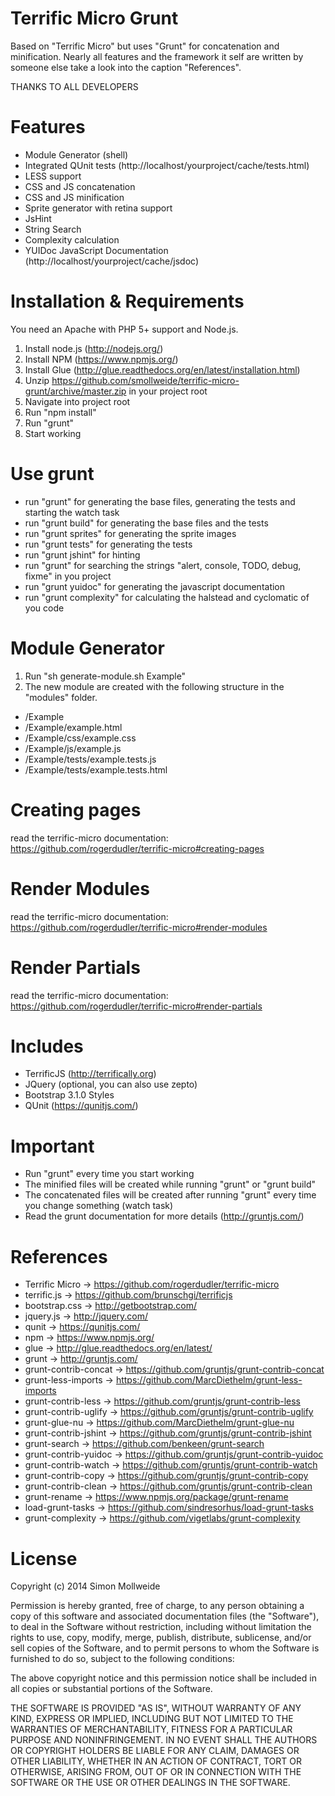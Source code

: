 Terrific Micro Grunt
====================

Based on "Terrific Micro" but uses "Grunt" for concatenation and minification.
Nearly all features and the framework it self are written by someone else take a look into the caption "References".

THANKS TO ALL DEVELOPERS

Features
========
* Module Generator (shell)
* Integrated QUnit tests (http://localhost/yourproject/cache/tests.html)
* LESS support
* CSS and JS concatenation
* CSS and JS minification
* Sprite generator with retina support
* JsHint
* String Search
* Complexity calculation
* YUIDoc JavaScript Documentation (http://localhost/yourproject/cache/jsdoc)


Installation & Requirements
===========================

You need an Apache with PHP 5+ support and Node.js.

1. Install node.js (http://nodejs.org/)
2. Install NPM (https://www.npmjs.org/)
3. Install Glue (http://glue.readthedocs.org/en/latest/installation.html)
4. Unzip https://github.com/smollweide/terrific-micro-grunt/archive/master.zip in your project root
5. Navigate into project root
6. Run "npm install"
7. Run "grunt"
8. Start working

Use grunt
=========

* run "grunt" for generating the base files, generating the tests and starting the watch task
* run "grunt build" for generating the base files and the tests
* run "grunt sprites" for generating the sprite images
* run "grunt tests" for generating the tests
* run "grunt jshint" for hinting
* run "grunt" for searching the strings "alert, console, TODO, debug, fixme" in you project
* run "grunt yuidoc" for generating the javascript documentation
* run "grunt complexity" for calculating the halstead and cyclomatic of you code

Module Generator
================

1. Run "sh generate-module.sh Example"
2. The new module are created with the following structure in the "modules" folder.

- /Example
- /Example/example.html
- /Example/css/example.css
- /Example/js/example.js
- /Example/tests/example.tests.js
- /Example/tests/example.tests.html

Creating pages
==============

read the terrific-micro documentation: https://github.com/rogerdudler/terrific-micro#creating-pages
    
Render Modules
==============

read the terrific-micro documentation: https://github.com/rogerdudler/terrific-micro#render-modules
    
Render Partials
===============

read the terrific-micro documentation: https://github.com/rogerdudler/terrific-micro#render-partials

Includes
========

* TerrificJS (http://terrifically.org)
* JQuery (optional, you can also use zepto)
* Bootstrap 3.1.0 Styles
* QUnit (https://qunitjs.com/)

Important
=========

- Run "grunt" every time you start working
- The minified files will be created while running "grunt" or "grunt build"
- The concatenated files will be created after running "grunt" every time you change something (watch task)
- Read the grunt documentation for more details (http://gruntjs.com/)

References
==========

- Terrific Micro -> https://github.com/rogerdudler/terrific-micro
- terrific.js -> https://github.com/brunschgi/terrificjs
- bootstrap.css -> http://getbootstrap.com/
- jquery.js -> http://jquery.com/
- qunit -> https://qunitjs.com/
- npm -> https://www.npmjs.org/
- glue -> http://glue.readthedocs.org/en/latest/
- grunt -> http://gruntjs.com/
- grunt-contrib-concat -> https://github.com/gruntjs/grunt-contrib-concat
- grunt-less-imports -> https://github.com/MarcDiethelm/grunt-less-imports
- grunt-contrib-less -> https://github.com/gruntjs/grunt-contrib-less
- grunt-contrib-uglify -> https://github.com/gruntjs/grunt-contrib-uglify
- grunt-glue-nu -> https://github.com/MarcDiethelm/grunt-glue-nu
- grunt-contrib-jshint -> https://github.com/gruntjs/grunt-contrib-jshint
- grunt-search -> https://github.com/benkeen/grunt-search
- grunt-contrib-yuidoc -> https://github.com/gruntjs/grunt-contrib-yuidoc
- grunt-contrib-watch -> https://github.com/gruntjs/grunt-contrib-watch
- grunt-contrib-copy -> https://github.com/gruntjs/grunt-contrib-copy
- grunt-contrib-clean -> https://github.com/gruntjs/grunt-contrib-clean
- grunt-rename -> https://www.npmjs.org/package/grunt-rename
- load-grunt-tasks -> https://github.com/sindresorhus/load-grunt-tasks
- grunt-complexity -> https://github.com/vigetlabs/grunt-complexity

License
=======

Copyright (c) 2014 Simon Mollweide

Permission is hereby granted, free of charge, to any person obtaining
a copy of this software and associated documentation files (the
"Software"), to deal in the Software without restriction, including
without limitation the rights to use, copy, modify, merge, publish,
distribute, sublicense, and/or sell copies of the Software, and to
permit persons to whom the Software is furnished to do so, subject to
the following conditions:

The above copyright notice and this permission notice shall be
included in all copies or substantial portions of the Software.

THE SOFTWARE IS PROVIDED "AS IS", WITHOUT WARRANTY OF ANY KIND,
EXPRESS OR IMPLIED, INCLUDING BUT NOT LIMITED TO THE WARRANTIES OF
MERCHANTABILITY, FITNESS FOR A PARTICULAR PURPOSE AND
NONINFRINGEMENT. IN NO EVENT SHALL THE AUTHORS OR COPYRIGHT HOLDERS BE
LIABLE FOR ANY CLAIM, DAMAGES OR OTHER LIABILITY, WHETHER IN AN ACTION
OF CONTRACT, TORT OR OTHERWISE, ARISING FROM, OUT OF OR IN CONNECTION
WITH THE SOFTWARE OR THE USE OR OTHER DEALINGS IN THE SOFTWARE.
